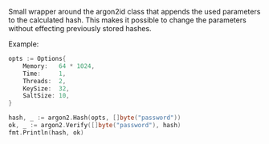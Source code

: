 Small wrapper around the argon2id class that
appends the used parameters to the calculated
hash. This makes it possible to change the parameters
without effecting previously stored hashes.

Example:
```go
opts := Options{
	Memory:   64 * 1024,
	Time:     1,
	Threads:  2,
	KeySize:  32,
	SaltSize: 10,
}

hash, _ := argon2.Hash(opts, []byte("password"))
ok, _ := argon2.Verify([]byte("password"), hash)
fmt.Println(hash, ok)
```
